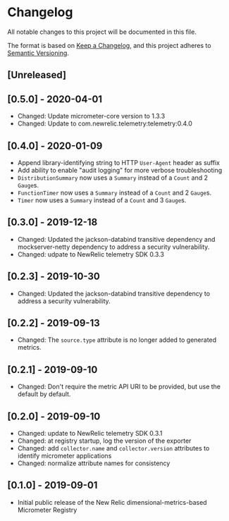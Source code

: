 # Changelog
All notable changes to this project will be documented in this file.

The format is based on [Keep a Changelog](https://keepachangelog.com/en/1.0.0/),
and this project adheres to [Semantic Versioning](https://semver.org/spec/v2.0.0.html).

## [Unreleased]

## [0.5.0] - 2020-04-01
- Changed: Update micrometer-core version to 1.3.3
- Changed: Update to com.newrelic.telemetry:telemetry:0.4.0

## [0.4.0] - 2020-01-09
- Append library-identifying string to HTTP `User-Agent` header as suffix
- Add ability to enable "audit logging" for more verbose troubleshooting
- `DistributionSummary` now uses a `Summary` instead of a `Count` and 2 `Gauge`s.
- `FunctionTimer` now uses a `Summary` instead of a `Count` and 2 `Gauge`s. 
- `Timer` now uses a `Summary` instead of a `Count` and 3 `Gauge`s.  

## [0.3.0] - 2019-12-18
- Changed: Updated the jackson-databind transitive dependency and mockserver-netty dependency to address a security vulnerability.
- Changed: udpate to NewRelic telemetry SDK 0.3.3 

## [0.2.3] - 2019-10-30
- Changed: Updated the jackson-databind transitive dependency to address a security vulnerability.

## [0.2.2] - 2019-09-13
- Changed: The `source.type` attribute is no longer added to generated metrics.

## [0.2.1] - 2019-09-10
- Changed: Don't require the metric API URI to be provided, but use the default by default.

## [0.2.0] - 2019-09-10
- Changed: update to NewRelic telemetry SDK 0.3.1
- Changed: at registry startup, log the version of the exporter
- Changed: add `collector.name` and `collector.version` attributes to identify micrometer applications
- Changed: normalize attribute names for consistency

## [0.1.0] - 2019-09-01
- Initial public release of the New Relic dimensional-metrics-based Micrometer Registry
